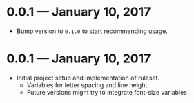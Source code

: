 # 0.0.1 &mdash; January 10, 2017

- Bump version to `0.1.0` to start recommending usage.


# 0.0.1 &mdash; January 10, 2017

- Initial project setup and implementation of ruleset.
  + Variables for letter spacing and line height
  + Future versions might try to integrate font-size variables
